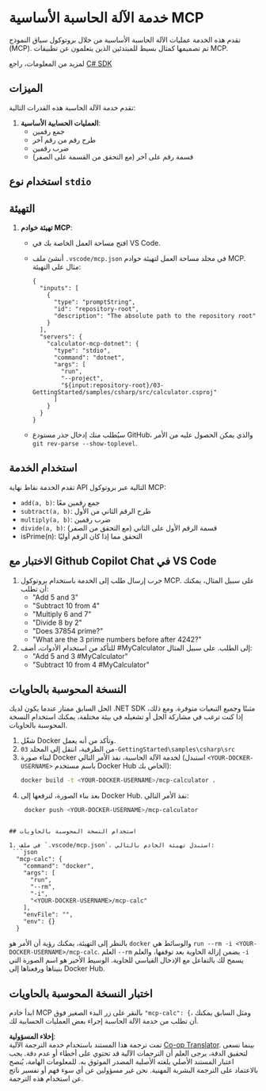 <!--
CO_OP_TRANSLATOR_METADATA:
{
  "original_hash": "882aae00f1d3f007e20d03b883f44afa",
  "translation_date": "2025-07-13T22:13:06+00:00",
  "source_file": "03-GettingStarted/samples/csharp/README.md",
  "language_code": "ar"
}
-->
# خدمة الآلة الحاسبة الأساسية MCP

تقدم هذه الخدمة عمليات الآلة الحاسبة الأساسية من خلال بروتوكول سياق النموذج (MCP). تم تصميمها كمثال بسيط للمبتدئين الذين يتعلمون عن تطبيقات MCP.

لمزيد من المعلومات، راجع [C# SDK](https://github.com/modelcontextprotocol/csharp-sdk)

## الميزات

تقدم خدمة الآلة الحاسبة هذه القدرات التالية:

1. **العمليات الحسابية الأساسية**:
   - جمع رقمين
   - طرح رقم من رقم آخر
   - ضرب رقمين
   - قسمة رقم على آخر (مع التحقق من القسمة على الصفر)

## استخدام نوع `stdio`
  
## التهيئة

1. **تهيئة خوادم MCP**:
   - افتح مساحة العمل الخاصة بك في VS Code.
   - أنشئ ملف `.vscode/mcp.json` في مجلد مساحة العمل لتهيئة خوادم MCP. مثال على التهيئة:

     ```jsonc
     {
       "inputs": [
         {
           "type": "promptString",
           "id": "repository-root",
           "description": "The absolute path to the repository root"
         }
       ],
       "servers": {
         "calculator-mcp-dotnet": {
           "type": "stdio",
           "command": "dotnet",
           "args": [
             "run",
             "--project",
             "${input:repository-root}/03-GettingStarted/samples/csharp/src/calculator.csproj"
           ]
         }
       }
     }
     ```

   - سيُطلب منك إدخال جذر مستودع GitHub، والذي يمكن الحصول عليه من الأمر `git rev-parse --show-toplevel`.

## استخدام الخدمة

تقدم الخدمة نقاط نهاية API التالية عبر بروتوكول MCP:

- `add(a, b)`: جمع رقمين معًا
- `subtract(a, b)`: طرح الرقم الثاني من الأول
- `multiply(a, b)`: ضرب رقمين
- `divide(a, b)`: قسمة الرقم الأول على الثاني (مع التحقق من الصفر)
- isPrime(n): التحقق مما إذا كان الرقم أوليًا

## الاختبار مع Github Copilot Chat في VS Code

1. جرب إرسال طلب إلى الخدمة باستخدام بروتوكول MCP. على سبيل المثال، يمكنك أن تطلب:
   - "Add 5 and 3"
   - "Subtract 10 from 4"
   - "Multiply 6 and 7"
   - "Divide 8 by 2"
   - "Does 37854 prime?"
   - "What are the 3 prime numbers before after 4242?"
2. للتأكد من استخدام الأدوات، أضف #MyCalculator إلى الطلب. على سبيل المثال:
   - "Add 5 and 3 #MyCalculator"
   - "Subtract 10 from 4 #MyCalculator"

## النسخة المحوسبة بالحاويات

الحل السابق ممتاز عندما يكون لديك .NET SDK مثبتًا وجميع التبعيات متوفرة. ومع ذلك، إذا كنت ترغب في مشاركة الحل أو تشغيله في بيئة مختلفة، يمكنك استخدام النسخة المحوسبة بالحاويات.

1. شغّل Docker وتأكد من أنه يعمل.
1. من الطرفية، انتقل إلى المجلد `03-GettingStarted\samples\csharp\src`
1. لبناء صورة Docker لخدمة الآلة الحاسبة، نفذ الأمر التالي (استبدل `<YOUR-DOCKER-USERNAME>` باسم مستخدم Docker Hub الخاص بك):
   ```bash
   docker build -t <YOUR-DOCKER-USERNAME>/mcp-calculator .
   ``` 
1. بعد بناء الصورة، لنرفعها إلى Docker Hub. نفذ الأمر التالي:
   ```bash
    docker push <YOUR-DOCKER-USERNAME>/mcp-calculator
  ```

## استخدام النسخة المحوسبة بالحاويات

1. في ملف `.vscode/mcp.json`، استبدل تهيئة الخادم بالتالي:
   ```json
    "mcp-calc": {
      "command": "docker",
      "args": [
        "run",
        "--rm",
        "-i",
        "<YOUR-DOCKER-USERNAME>/mcp-calc"
      ],
      "envFile": "",
      "env": {}
    }
   ```
   بالنظر إلى التهيئة، يمكنك رؤية أن الأمر هو `docker` والوسائط هي `run --rm -i <YOUR-DOCKER-USERNAME>/mcp-calc`. العلم `--rm` يضمن إزالة الحاوية بعد توقفها، والعلم `-i` يسمح لك بالتفاعل مع الإدخال القياسي للحاوية. الوسيط الأخير هو اسم الصورة التي بنيناها ورفعناها إلى Docker Hub.

## اختبار النسخة المحوسبة بالحاويات

ابدأ خادم MCP بالنقر على زر البدء الصغير فوق `"mcp-calc": {`، ومثل السابق يمكنك أن تطلب من خدمة الآلة الحاسبة إجراء بعض العمليات الحسابية لك.

**إخلاء المسؤولية**:  
تمت ترجمة هذا المستند باستخدام خدمة الترجمة الآلية [Co-op Translator](https://github.com/Azure/co-op-translator). بينما نسعى لتحقيق الدقة، يرجى العلم أن الترجمات الآلية قد تحتوي على أخطاء أو عدم دقة. يجب اعتبار المستند الأصلي بلغته الأصلية المصدر الموثوق به. للمعلومات الهامة، يُنصح بالاعتماد على الترجمة البشرية المهنية. نحن غير مسؤولين عن أي سوء فهم أو تفسير ناتج عن استخدام هذه الترجمة.